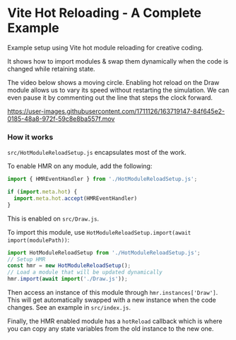 # Vite Hot Reloading - A Complete Example

Example setup using Vite hot module reloading for creative coding.

It shows how to import modules & swap them dynamically when the code is changed while retaining state.

The video below shows a moving circle. Enabling hot reload on the Draw module allows us to vary its speed without restarting the simulation. We can even pause it by commenting out the line that steps the clock forward.

https://user-images.githubusercontent.com/1711126/163719147-84f645e2-0185-48a8-972f-59c8e8ba557f.mov

### How it works

`src/HotModuleReloadSetup.js` encapsulates most of the work.

To enable HMR on any module, add the following:

```javascript
import { HMREventHandler } from './HotModuleReloadSetup.js';

if (import.meta.hot) {
  import.meta.hot.accept(HMREventHandler)
}
```

This is enabled on `src/Draw.js`.

To import this module, use `HotModuleReloadSetup.import(await import(modulePath))`:

```javascript
import HotModuleReloadSetup from './HotModuleReloadSetup.js';
// Setup HMR
const hmr = new HotModuleReloadSetup();
// Load a module that will be updated dynamically
hmr.import(await import('./Draw.js'));
```

Then access an instance of this module through `hmr.instances['Draw']`. This will get automatically swapped with a new instance when the code changes. See an example in `src/index.js`.

Finally, the HMR enabled module has a `hotReload` callback which is where you can copy any state variables from the old instance to the new one.

